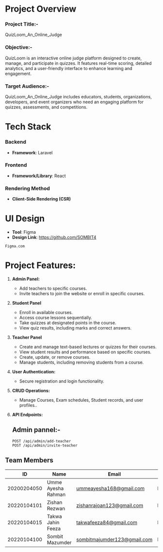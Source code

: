 # Project Overview
### Project Title:-
QuizLoom_An_Online_Judge

### Objective:-
QuizLoom is an interactive online judge platform designed to create, manage, and participate in quizzes. It features real-time scoring, detailed analytics, and a user-friendly interface to enhance learning and engagement.

### Target Audience:-
QuizLoom_An_Online_Judge includes educators, students, organizations, developers, and event organizers who need an engaging platform for quizzes, assessments, and competitions.

# Tech Stack
### Backend
- **Framework**: Laravel
  
### Frontend
- **Framework/Library**: React

### Rendering Method
- **Client-Side Rendering (CSR)**

# UI Design
- **Tool**: Figma
- **Design Link**: https://github.com/SOMBIT4
```
Figma.com
```
# Project Features:
1. **Admin Panel:**
   - Add teachers to specific courses. 
   - Invite teachers to join the website or enroll in specific courses.

2. **Student Panel**
   - Enroll in available courses. 
   - Access course lessons sequentially.
   - Take quizzes at designated points in the course.
   - View quiz results, including marks and correct answers.

3. **Teacher Panel**
   - Create and manage text-based lectures or quizzes for their courses. 
   - View student results and performance based on specific courses.
   - Create, update, or remove courses.
   - Manage students, including removing students from a course. 

4. **User Authentication:**
   - Secure registration and login functionality.

6. **CRUD Operations:**
   - Manage Courses, Exam schedules, Student records, and user profiles..

7. **API Endpoints:**
   ## Admin pannel:-
   ```plaintext
   POST /api/admin/add-teacher
   POST /api/admin/invite-teacher

## Team Members

| ID          | Name                   | Email                              | Role              |
|-------------|------------------------|------------------------------------|-------------------|
| 20200204050 | Umme Ayesha Rahman        | ummeayesha168@gmail.com | Frontend |
| 20220104101 | Zishan Rezwan     | zishanrajoan123@gmail.com | Lead              |
| 20220104015 | Takwa Jahin Feeza  | takwafeeza84@gmail.com | Frontend          |
| 20220104100 | Sombit Mazumder          | sombitmajumder123@gmail.com           | Backend           |

